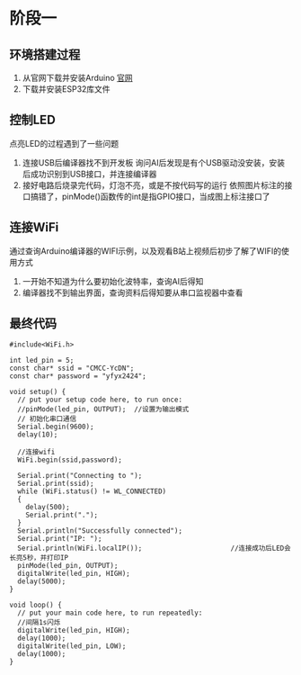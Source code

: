 # 阶段一
## 环境搭建过程
1. 从官网下载并安装Arduino [官网](https://www.arduino.cc/)
2. 下载并安装ESP32库文件
    <!-- [^1^]这段过程比较顺利 -->
## 控制LED
点亮LED的过程遇到了一些问题
1. 连接USB后编译器找不到开发板
    询问AI后发现是有个USB驱动没安装，安装后成功识别到USB接口，并连接编译器
2. 接好电路后烧录完代码，灯泡不亮，或是不按代码写的运行
    依照图片标注的接口搞错了，pinMode()函数传的int是指GPIO接口，当成图上标注接口了
## 连接WiFi
通过查询Arduino编译器的WIFI示例，以及观看B站上视频后初步了解了WIFI的使用方式
1. 一开始不知道为什么要初始化波特率，查询AI后得知
2. 编译器找不到输出界面，查询资料后得知要从串口监视器中查看
## 最终代码
```Arduino
#include<WiFi.h>

int led_pin = 5;
const char* ssid = "CMCC-YcDN";
const char* password = "yfyx2424";

void setup() {
  // put your setup code here, to run once:
  //pinMode(led_pin, OUTPUT);  //设置为输出模式
  // 初始化串口通信
  Serial.begin(9600);
  delay(10);

  //连接wifi
  WiFi.begin(ssid,password);

  Serial.print("Connecting to ");
  Serial.print(ssid);
  while (WiFi.status() != WL_CONNECTED)
  {
    delay(500);
    Serial.print(".");
  }
  Serial.println("Successfully connected");
  Serial.print("IP: ");
  Serial.println(WiFi.localIP());                      //连接成功后LED会长亮5秒，并打印IP
  pinMode(led_pin, OUTPUT);
  digitalWrite(led_pin, HIGH);
  delay(5000);
}

void loop() {
  // put your main code here, to run repeatedly:
  //间隔1s闪烁
  digitalWrite(led_pin, HIGH);
  delay(1000);
  digitalWrite(led_pin, LOW);
  delay(1000);
}
```